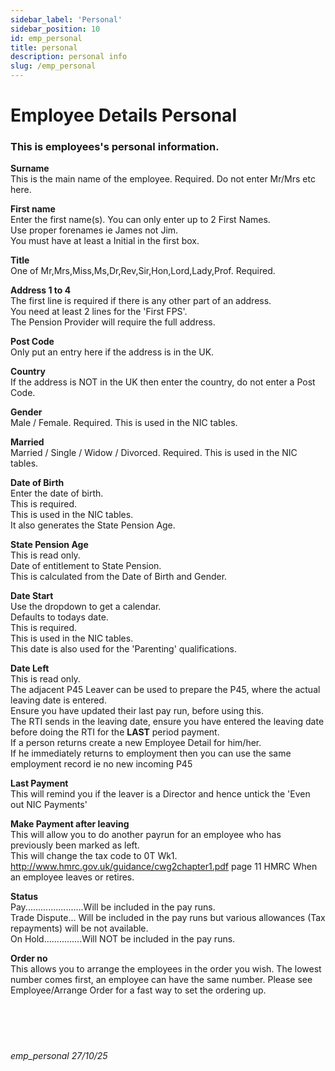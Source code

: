 ```yaml
---
sidebar_label: 'Personal'
sidebar_position: 10
id: emp_personal
title: personal
description: personal info
slug: /emp_personal
---
```


# Employee Details Personal

### This is employees's personal information.
**Surname**  
This is the main name of the employee. Required. Do not enter Mr/Mrs etc here.

**First name**  
Enter the first name(s). You can only enter up to 2 First Names.  
Use proper forenames ie James not Jim.  
You must have at least a Initial in the first box.

**Title**  
One of Mr,Mrs,Miss,Ms,Dr,Rev,Sir,Hon,Lord,Lady,Prof. Required.

**Address 1 to 4**  
The first line is required if there is any other part of an address.\
You need at least 2 lines for the 'First FPS'.\
The Pension Provider will require the full address.

**Post Code**  
Only put an entry here if the address is in the UK.

**Country**  
If the address is NOT in the UK then enter the country, do not enter a Post Code.

**Gender**  
Male / Female. Required. This is used in the NIC tables.

**Married**  
Married / Single / Widow / Divorced. Required. This is used in the NIC tables.

**Date of Birth**  
Enter the date of birth.  
This is required.  
This is used in the NIC tables.  
It also generates the State Pension Age.

**State Pension Age**  
This is read only.  
Date of entitlement to State Pension.  
This is calculated from the Date of Birth and Gender.

**Date Start**  
Use the dropdown to get a calendar.  
Defaults to todays date.  
This is required.  
This is used in the NIC tables.  
This date is also used for the 'Parenting' qualifications.

**Date Left**  
This is read only.  
The adjacent P45 Leaver can be used to prepare the P45, where the actual leaving date is entered.  
Ensure you have updated their last pay run, before using this.  
The RTI sends in the leaving date, ensure you have entered the leaving date before doing the RTI for the **LAST** period payment.  
If a person returns create a new Employee Detail for him/her.  
If he immediately returns to employment then you can use the same employment record ie no new incoming P45

**Last Payment**  
This will remind you if the leaver is a Director and hence untick the 'Even out NIC Payments'  

**Make Payment after leaving**  
This will allow you to do another payrun for an employee who has previously been marked as left.  
This will change the tax code to 0T Wk1.  
http://www.hmrc.gov.uk/guidance/cwg2chapter1.pdf page 11
HMRC When an employee leaves or retires.

**Status**  
Pay.......................Will be included in the pay runs.  
Trade Dispute... Will be included in the pay runs but various allowances (Tax repayments) will be not available.  
On Hold...............Will NOT be included in the pay runs.

**Order no**  
This allows you to arrange the employees in the order you wish. The lowest number comes first, an employee can have the same number. Please see Employee/Arrange Order for a fast way to set the ordering up.
<br/>
<br/>
<br/>
<br/>
<br/>
###### emp_personal 27/10/25

